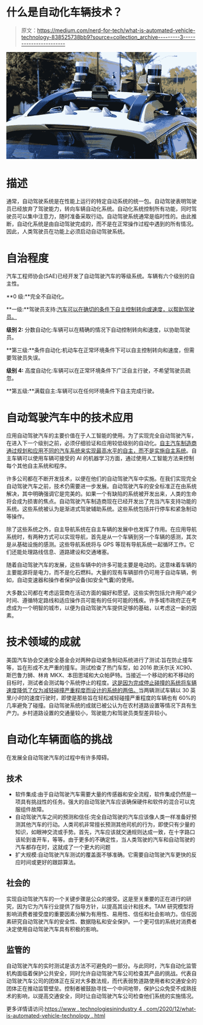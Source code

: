 # 什么是自动化车辆技术？

> 原文：<https://medium.com/nerd-for-tech/what-is-automated-vehicle-technology-838525738bb9?source=collection_archive---------3----------------------->

![](img/f105d31797eb95f139917f4f1ee0b34b.png)

# 描述

通常，自动驾驶系统是在性能上运行的特定自动系统的统一包。自动驾驶表明驾驶员已经放弃了驾驶能力，转向车辆自动化系统。自动化系统控制所有功能，同时驾驶员可以集中注意力，随时准备采取行动。自动驾驶系统通常是临时性的。由此推断，自动化系统是由自动驾驶完成的，而不是在正常操作过程中遇到的所有情况。因此，人类驾驶员在功能上必须启动自动驾驶系统。

# 自治程度

汽车工程师协会(SAE)已经开发了自动驾驶汽车的等级系统。车辆有六个级别的自主性。

**0 级:**完全不自动化。

**一级:**驾驶员支持:[汽车可以在确切的条件下自主控制转向或速度，以帮助驾驶员。](https://www.technologiesinindustry4.com/)

**级别 2:** 分数自动化:车辆可以在精确的情况下自动控制转向和速度，以协助驾驶员。

**第三级:**条件自动化:机动车在正常环境条件下可以自主控制转向和速度，但需要驾驶员失误。

**级别 4:** 高度自动化:车辆可以在正常环境条件下广泛自主行驶，不希望驾驶员疏忽。

**第五级:**满载自主:车辆可以在任何环境条件下自主完成行驶。

# 自动驾驶汽车中的技术应用

应用自动驾驶汽车的主要价值在于人工智能的使用。为了实现完全自动驾驶汽车，在进入下一个级别之前，必须仔细验证和应用较低级别的自动化。[自主汽车制造商通过规划和应用不同的汽车系统来实现最高水平的自主，而不是实施自主系统](https://www.technologiesinindustry4.com/)。自主车辆可以使用车辆可接受的 AI 的机器学习方面，通过使用人工智能方法来控制每个其他自主系统和程序。

许多公司都在不断开发技术，以便在他们的自动驾驶汽车中实施。在我们实现完全自动驾驶汽车之前，技术仍需要进一步发展。自动驾驶汽车的安全标准正在由系统解决，其中明确强调它是完美的。如果一个有缺陷的系统被开发出来，人类的生命将会成为损害的焦点。自动驾驶汽车制造商现在已经开发出了充当汽车支持功能的系统。这些系统被认为是渐进式驾驶辅助系统。这些系统包括并行停车和紧急制动等操作。

除了这些系统之外，自主导航系统在自主车辆的发展中也发挥了作用。在应用导航系统时，有两种方式可以实现导航，首先是从一个车辆到另一个车辆的感测，其次是从基础设施的感测。这些导航系统将与 GPS 等现有导航系统一起循环工作。它们还能处理路线信息、道路建设和交通堵塞。

随着自动驾驶汽车的发展，这些车辆中的许多可能主要是电动的。这意味着车辆的主要能源将是电力，而不是化石燃料。大量的现有车辆部件仍可用于自动车辆，例如，自动变速器和操作者保护设备(如安全气囊)的使用。

大多数公司都在考虑运营商在活动方面的偏好和愿望。这些实例包括允许用户减少时间、遵循特定路线和适应操作员可能有的任何可能的残疾。许多城市政府正在考虑成为一个明智的城市，以便为自动驾驶汽车提供足够的基础，以考虑这一新的因素。

# 技术领域的成就

美国汽车协会交通安全基金会对两种自动紧急制动系统进行了测试:旨在防止撞车等，旨在形成不太严重的撞车。测试检查了热门车型，如 2016 款沃尔沃 XC90、斯巴鲁力狮、林肯 MKX、本田思域和大众帕萨特。当接近一个移动的和不移动的目标时，测试者会测试每个系统停止的程度。[这是因为完成停止碰撞的系统将车辆速度降低了仅为减轻碰撞严重程度而设计的系统的两倍。](https://www.technologiesinindustry4.com/)当两辆测试车辆以 30 英里/小时的速度行驶时，即使是那些旨在轻松减轻碰撞严重程度的车辆也有 60%的几率避免了碰撞。自动驾驶系统的成就已被公认为在农村道路设置等情况下具有生产力。乡村道路设置的交通量较小，驾驶能力和驾驶员类型差异较小。

# 自动化车辆面临的挑战

在发展全自动驾驶汽车的过程中有许多障碍。

## 技术

*   软件集成:由于自动驾驶汽车需要大量的传感器和安全流程，软件集成仍然是一项具有挑战性的任务。强大的自动驾驶汽车应该确保硬件和软件的混合可以克服组件故障。
*   自动驾驶汽车之间的预测和信任:完全自动驾驶的汽车应该像人类一样准备好预测其他汽车的行动。人类司机非常擅长预测其他司机的行为，即使只有少量的知识，如眼神交流或手势。首先，汽车应该就交通规则达成一致，在十字路口该轮到谁开车，等等。由于更多的不确定性，当人类驾驶的汽车和自动驾驶的汽车都存在时，这就成了一个更大的问题
*   扩大规模:自动驾驶汽车测试的覆盖面不够准确。它需要自动驾驶汽车更快的反应时间或更好的跟踪算法。

## 社会的

实现自动驾驶汽车的一个关键步骤是公众的接受。这是至关重要的正在进行的研究，因为它为汽车行业提供了指导方针，以提高其设计和技术。TAM 研究模型将影响消费者接受度的重要因素分解为有用性、易用性、信任和社会影响力。信任因素研究自动驾驶汽车的安全性、数据隐私和安全保护。一个更可信的系统对消费者决定使用自动驾驶汽车具有积极的影响。

## 监管的

自动驾驶汽车的实时测试是该方法不可避免的一部分。与此同时，汽车自动化监管机构面临着保护公共安全，同时允许自动驾驶汽车公司检查其产品的挑战。代表自动驾驶汽车公司的团体正在反对大多数法规，而代表弱势道路使用者和交通安全的团体正在推动监管壁垒。控制者被鼓励寻找一个中间地带，保护公众免受不成熟技术的影响，以提高交通安全，同时让自动驾驶汽车公司检查他们系统的实施情况。

更多详情请访问:[https://www . technologiesinindustry 4 . com/2020/12/what-is-automated-vehicle-technology . html](https://www.technologiesinindustry4.com/2020/12/what-is-automated-vehicle-technology.html)